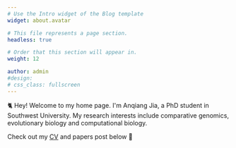 ```yaml
---
# Use the Intro widget of the Blog template
widget: about.avatar

# This file represents a page section.
headless: true

# Order that this section will appear in.
weight: 12

author: admin
#design:
# css_class: fullscreen
---
```


🐈 Hey! Welcome to my home page. I'm Anqiang Jia, a PhD student in Southwest University. My research interests include comparative genomics, evolutionary biology and computational biology.

Check out my [CV](https://jiaanqiang.netlify.app/about/) and papers post below 🌈
